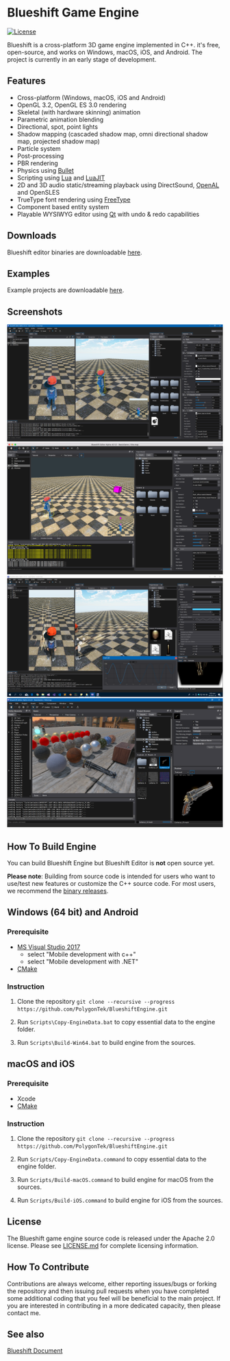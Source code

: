 Blueshift Game Engine
=======================

[![License](https://img.shields.io/badge/Licence-Apache2.0-blue.svg)]()

Blueshift is a cross-platform 3D game engine implemented in C++. it's free, open-source, and works on Windows, macOS, iOS, and Android.
The project is currently in an early stage of development.

Features
-------------------

  * Cross-platform (Windows, macOS, iOS and Android)
  * OpenGL 3.2, OpenGL ES 3.0 rendering
  * Skeletal (with hardware skinning) animation
  * Parametric animation blending
  * Directional, spot, point lights
  * Shadow mapping (cascaded shadow map, omni directional shadow map, projected shadow map)
  * Particle system
  * Post-processing
  * PBR rendering
  * Physics using [Bullet](http://www.bulletphysics.org/)
  * Scripting using [Lua](https://www.lua.org/) and [LuaJIT](https://luajit.org/)
  * 2D and 3D audio static/streaming playback using DirectSound, [OpenAL](https://www.openal.org/) and OpenSLES
  * TrueType font rendering using [FreeType](https://www.freetype.org/)
  * Component based entity system
  * Playable WYSIWYG editor using [Qt](https://www.qt.io/) with undo & redo capabilities

Downloads
-------------------

Blueshift editor binaries are downloadable [here](https://github.com/PolygonTek/BlueshiftEngine/releases).

Examples
-------------------

Example projects are downloadable [here](https://github.com/PolygonTek/BlueshiftExamples/archive/master.zip).

Screenshots
-------------------

![Screenshot1](Screenshots/screenshot1.png)
![Screenshot2](Screenshots/screenshot2.png)
![Screenshot3](Screenshots/screenshot3.png)
![Screenshot4](Screenshots/screenshot4.png)

How To Build Engine
-------------------

You can build Blueshift Engine but Blueshift Editor is **not** open source yet.

**Please note**: Building from source code is intended for users who want to use/test new features or customize the C++ source code. For most users, we recommend the [binary releases](https://github.com/PolygonTek/BlueshiftEngine/releases).

## Windows (64 bit) and Android

### Prerequisite

  * [MS Visual Studio 2017](https://www.visualstudio.com/downloads/)
    - select "Mobile development with c++"
    - select "Mobile development with .NET"
  * [CMake](https://cmake.org/download/)

### Instruction

  1. Clone the repository `git clone --recursive --progress https://github.com/PolygonTek/BlueshiftEngine.git`

  2. Run `Scripts\Copy-EngineData.bat` to copy essential data to the engine folder.

  3. Run `Scripts\Build-Win64.bat` to build engine from the sources.

## macOS and iOS

### Prerequisite

  * Xcode
  * [CMake](https://cmake.org/download/)

### Instruction

  1. Clone the repository `git clone --recursive --progress https://github.com/PolygonTek/BlueshiftEngine.git`

  2. Run `Scripts/Copy-EngineData.command` to copy essential data to the engine folder.

  3. Run `Scripts/Build-macOS.command` to build engine for macOS from the sources.

  4. Run `Scripts/Build-iOS.command` to build engine for iOS from the sources.

License
-------------------

The Blueshift game engine source code is released under the Apache 2.0 license. Please see [LICENSE.md](LICENSE.md) for complete licensing information.

How To Contribute
-------------------

Contributions are always welcome, either reporting issues/bugs or forking the repository and then issuing pull requests when you have completed some additional coding that you feel will be beneficial to the main project. If you are interested in contributing in a more dedicated capacity, then please contact me.

See also
-------------------

[Blueshift Document](https://github.com/PolygonTek/BlueshiftDocument/blob/master/README.md)

